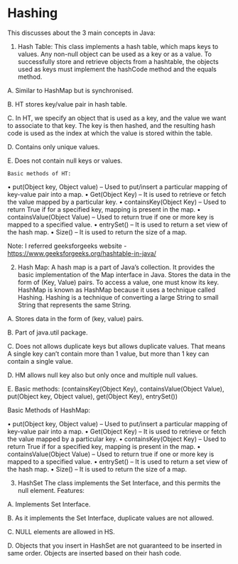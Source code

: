# Hashing

This discusses about the 3 main concepts in Java:
1. Hash Table:
This class implements a hash table, which maps keys to values. Any non-null object can be used as a key or as a value. To successfully store and retrieve   objects  from a hashtable, the objects used as keys must implement the hashCode method and the equals method.

A.	Similar to HashMap but is synchronised. 

B.	HT stores key/value pair in hash table.

C.	In HT, we specify an object that is used as a key, and the value we want to associate to that key. The key is then hashed, and the resulting hash code is used as the index at which the value is stored within the table.

D.	Contains only unique values.

E.	Does not contain null keys or values.

	Basic methods of HT:
•	put(Object key, Object value) – Used to put/insert a particular mapping of key-value pair into a map.
•	Get(Object Key) – It is used to retrieve or fetch the value mapped by a particular key.
•	containsKey(Object Key) – Used to return True if for a specified key, mapping is present in the map.
•	containsValue(Object Value) – Used to return true if one or more key is mapped to a specified value.
•	entrySet() – It is used to return a set view of the hash map.
•	Size() – It is used to return the size of a map.

Note: I referred geeksforgeeks website - https://www.geeksforgeeks.org/hashtable-in-java/

2. Hash Map:
A hash map is a part of Java’s collection. It provides the basic implementation of the Map interface in Java. Stores the data in the form of (Key, Value) pairs. To access a value, one must know its key. HashMap is known as HashMap because it uses a technique called Hashing. Hashing is a technique of converting a large String to small String that represents the same String.

A.	Stores data in the form of (key, value) pairs. 

B.	Part of java.util package.

C.	Does not allows duplicate keys but allows duplicate values. That means A single key can’t contain more than 1 value, but more than 1 key can contain a single value.

D.	HM allows null key also but only once and multiple null values.

E.	Basic methods: (containsKey(Object Key), containsValue(Object Value), put(Object key, Object value), get(Object Key), entrySet())

Basic Methods of HashMap:

•	put(Object key, Object value) – Used to put/insert a particular mapping of key-value pair into a map.
•	Get(Object Key) – It is used to retrieve or fetch the value mapped by a particular key.
•	containsKey(Object Key) – Used to return True if for a specified key, mapping is present in the map.
•	containsValue(Object Value) – Used to return true if one or more key is mapped to a specified value.
•	entrySet() – It is used to return a set view of the hash map.
•	Size() – It is used to return the size of a map.

3. HashSet
The class implements the Set Interface, and this permits the null element. Features:

A.	Implements Set Interface.

B.	As it implements the Set Interface, duplicate values are not allowed.

C.	NULL elements are allowed in HS.

D.	Objects that you insert in HashSet are not guaranteed to be inserted in same order. Objects are inserted based on their hash code.
